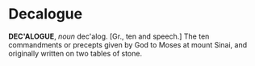 # Decalogue

**DEC'ALOGUE**, _noun_ dec'alog. \[Gr., ten and speech.\] The ten commandments or precepts given by God to Moses at mount Sinai, and originally written on two tables of stone.